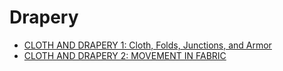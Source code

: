 # Drapery

- [CLOTH AND DRAPERY 1: Cloth, Folds, Junctions, and Armor](https://www.youtube.com/watch?v=S1eR1rcPlHc)
- [CLOTH AND DRAPERY 2: MOVEMENT IN FABRIC](https://www.youtube.com/watch?v=Wz7SdRoMhT4)

